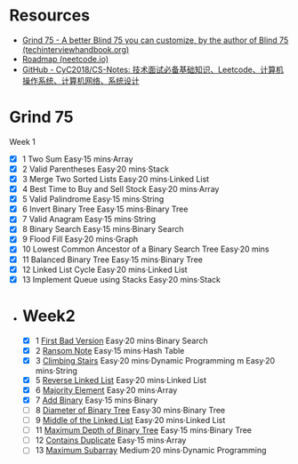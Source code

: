 # Resources
- [Grind 75 - A better Blind 75 you can customize, by the author of Blind 75 (techinterviewhandbook.org)](https://www.techinterviewhandbook.org/grind75)
- [Roadmap (neetcode.io)](https://neetcode.io/roadmap)
- [GitHub - CyC2018/CS-Notes: 技术面试必备基础知识、Leetcode、计算机操作系统、计算机网络、系统设计](https://github.com/CyC2018/CS-Notes)

# Grind 75
Week 1
- [x] 1	Two Sum
	Easy·15 mins·Array
- [x] 2	Valid Parentheses
	Easy·20 mins·Stack
- [x] 3	Merge Two Sorted Lists
	Easy·20 mins·Linked List
- [x] 4	Best Time to Buy and Sell Stock
	Easy·20 mins·Array
- [x] 5	Valid Palindrome
	Easy·15 mins·String
- [x] 6	Invert Binary Tree
	Easy·15 mins·Binary Tree
- [x] 7	Valid Anagram
	Easy·15 mins·String
- [x] 8	Binary Search
	Easy·15 mins·Binary Search
- [x] 9	Flood Fill
	Easy·20 mins·Graph
- [x] 10	Lowest Common Ancestor of a Binary Search Tree
	Easy·20 mins
- [x] 11	Balanced Binary Tree
	Easy·15 mins·Binary Tree
- [x] 12	Linked List Cycle
	Easy·20 mins·Linked List
- [x] 13	Implement Queue using Stacks
	Easy·20 mins·Stack

- # Week2
   
   - [x] 1 [First Bad Version](https://leetcode.com/problems/first-bad-version)
   Easy·20 mins·Binary Search
   - [x] 2 [Ransom Note](https://leetcode.com/problems/ransom-note)
   Easy·15 mins·Hash Table
   - [x] 3 [Climbing Stairs](https://leetcode.com/problems/climbing-stairs)
   Easy·20 mins·Dynamic Programming m
   Easy·20 mins·String
   - [x] 5 [Reverse Linked List](https://leetcode.com/problems/reverse-linked-list)
   Easy·20 mins·Linked List
   - [x] 6 [Majority Element](https://leetcode.com/problems/majority-element)
   Easy·20 mins·Array
   - [x] 7 [Add Binary](https://leetcode.com/problems/add-binary)
   Easy·15 mins·Binary
   - [ ] 8 [Diameter of Binary Tree](https://leetcode.com/problems/diameter-of-binary-tree)
   Easy·30 mins·Binary Tree
   - [ ] 9 [Middle of the Linked List](https://leetcode.com/problems/middle-of-the-linked-list)
   Easy·20 mins·Linked List
   - [ ] 11 [Maximum Depth of Binary Tree](https://leetcode.com/problems/maximum-depth-of-binary-tree)
   Easy·15 mins·Binary Tree
   - [ ] 12 [Contains Duplicate](https://leetcode.com/problems/contains-duplicate)
   Easy·15 mins·Array
   - [ ] 13 [Maximum Subarray](https://leetcode.com/problems/maximum-subarray)
   Medium·20 mins·Dynamic Programming
